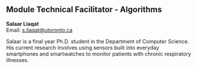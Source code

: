 ## Module Technical Facilitator - Algorithms

**Salaar Liaqat**  
Email: s.liaqat@utoronto.ca  

Salaar is a final year Ph.D. student in the Department of Computer Science. His current research involves using sensors built into everyday smartphones and smartwatches to monitor patients with chronic respiratory illnesses.